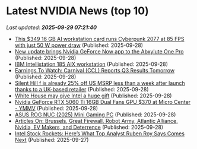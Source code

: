 # Latest NVIDIA News (top 10)
_Last updated: **2025-09-29 07:21:40**_

- [This $349 16 GB AI workstation card runs Cyberpunk 2077 at 85 FPS with just 50 W power draw](https://www.notebookcheck.net/This-349-16-GB-AI-workstation-card-runs-Cyberpunk-2077-at-85-FPS-with-just-50-W-power-draw.1126040.0.html) (Published: 2025-09-28)
- [New update brings Nvidia GeForce Now app to the Abxylute One Pro](https://www.notebookcheck.net/New-update-brings-Nvidia-GeForce-Now-app-to-the-Abxylute-One-Pro.1125364.0.html) (Published: 2025-09-28)
- [IBM Intellistation 185 AIX workstation](http://www.ibmfiles.com/pages/intellipower185.htm) (Published: 2025-09-28)
- [Earnings To Watch: Carnival (CCL) Reports Q3 Results Tomorrow](https://finance.yahoo.com/news/earnings-watch-carnival-ccl-reports-030049895.html) (Published: 2025-09-28)
- [Silent Hill f is already 25% off US MSRP less than a week after launch thanks to a UK-based retailer](https://www.notebookcheck.net/Silent-Hill-f-is-already-25-off-MSRP-less-than-a-week-after-launch-thanks-to-a-UK-based-retailer.1126312.0.html) (Published: 2025-09-28)
- [White House may give Intel a huge gift](https://www.thestreet.com/technology/white-house-may-give-intel-a-huge-gift-) (Published: 2025-09-28)
- [Nvidia GeForce RTX 5060 Ti 16GB Dual Fans GPU $370 at Micro Center - YMMV](https://slickdeals.net/f/18640396-nvidia-geforce-rtx-5060-ti-16gb-dual-fans-gpu-370-at-micro-center-ymmv) (Published: 2025-09-28)
- [ASUS ROG NUC (2025) Mini Gaming PC](https://thegadgetflow.com/product/asus-rog-nuc-2025-mini-gaming-pc/) (Published: 2025-09-28)
- [Articles On: Brussels, Great Firewall, Robot Army, Atlantic Alliance, Nvidia, EV Makers, and Deterrence](https://www.hoover.org/research/articles-brussels-great-firewall-robot-army-atlantic-alliance-nvidia-ev-makers-and) (Published: 2025-09-28)
- [Intel Stock Rockets: Here’s What Top Analyst Ruben Roy Says Comes Next](https://biztoc.com/x/2be97b2d6d4a94a5) (Published: 2025-09-27)
